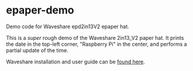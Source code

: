 # epaper-demo
Demo code for Waveshare epd2in13V2 epaper hat.

This is a _super_ rough demo of the Waveshare 2in13_V2 paper hat.  It prints the date in the top-left corner, "Raspberry Pi" in the center, and performs a partial update of the time.

Waveshare installation and user guide can be [found here](https://www.waveshare.com/wiki/2.13inch_e-Paper_HAT).
